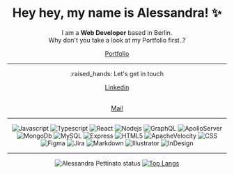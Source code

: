 <div align="center">

# Hey hey, my name is Alessandra! :sparkles:
 
<div> 
  I am a <strong>Web Developer</strong> based in Berlin.
<br>
Why don't you take a look at my Portfolio first..?
  <br>
  <a href="https://alessandrapettinato.netlify.app/"><p>Portfolio</p></a>
</div>
	
---
<div align="center">
:raised_hands: Let's get in touch 
<br>
 <a href="https://www.linkedin.com/in/alessandra-pettinato/"><p>Linkedin</p></a>
<br>
 <a target="_blank" href="mailto:alessandrapettinato@hotmail.it" rel="noopener noreferrer">Mail</a>
</div>

---
 <p align="center">
  
<img alt="Javascript" src="https://img.shields.io/badge/JavaScript-F7DF1E?style=for-the-badge&logo=javascript&logoColor=white" />
<img alt="Typescript" src="https://img.shields.io/badge/Typescript-3178C6?style=for-the-badge&logo=typescript&logoColor=white" />
<img alt="React" src="https://img.shields.io/badge/React-61DAFB?style=for-the-badge&logo=react&logoColor=white" />
<img alt="Nodejs" src="https://img.shields.io/badge/Node.js-43853D?style=for-the-badge&logo=node.js&logoColor=white" />
<img alt="GraphQL" src="https://img.shields.io/badge/GraphQL-E10098?style=for-the-badge&logo=graphql&logoColor=white" />
<img alt="ApolloServer" src="https://img.shields.io/badge/-Apollo%20Server-orange?style=for-the-badge&logo=apolloserver&logoColor=white"/>  
<img alt="MongoDb" src="https://img.shields.io/badge/-MongoDB-green?style=for-the-badge&logo=mongodb&logoColor=white"/> 
<img alt="MySQL" src="https://img.shields.io/badge/MySQL-4479A1?style=for-the-badge&logo=mysql&logoColor=white" />
<img alt="Express" src="https://img.shields.io/badge/Express.js-404D59?style=for-the-badge" />
<img alt="HTML5" src="https://img.shields.io/badge/HTML5-E34F26?style=for-the-badge&logo=html5&logoColor=white" />
<img alt="ApacheVelocity" src="https://img.shields.io/badge/-Apache%20Velocity-green?style=for-the-badge&logo=apachevelocity&logoColor=white"/>  
<img alt="CSS" src="https://img.shields.io/badge/CSS3-1572B6?style=for-the-badge&logo=css3&logoColor=white" />
<img alt="Figma" src="https://img.shields.io/badge/Figma-F24E1E?style=for-the-badge&logo=figma&logoColor=white" />
<img alt="Jira" src="https://img.shields.io/badge/Jira-0052CC?style=for-the-badge&logo=jira&logoColor=white" />
<img alt="Markdown" src="https://img.shields.io/badge/Markdown-000000?style=for-the-badge&logo=markdown&logoColor=white" />
<img alt="Illustrator" src="https://img.shields.io/badge/Illustrator-31A8FF?style=for-the-badge&logo=adobeillustrator&logoColor=white" />
<img alt="InDesign" src="https://img.shields.io/badge/InDesign-FF3366?style=for-the-badge&logo=adobeindesign&logoColor=white" />
</p>
  
  
</div>

---
<div align="center">

![Alessandra Pettinato status](https://github-readme-stats.vercel.app/api?username=alessandrapettinato&&theme=dark&show_show_icons=true) [![Top Langs](https://github-readme-stats.vercel.app/api/top-langs/?username=alessandrapettinato&langs_count=6&hide=html&theme=dark&layout=compact)](https://github.com/AlessandraPettinato/github-readme-stats)

</div>
